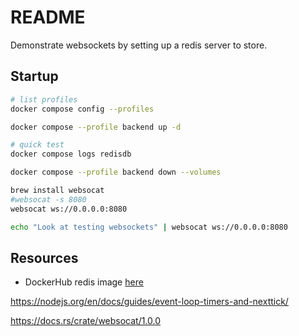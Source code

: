 # README

Demonstrate websockets by setting up a redis server to store.

## Startup

```sh
# list profiles
docker compose config --profiles

docker compose --profile backend up -d 

# quick test
docker compose logs redisdb  

docker compose --profile backend down --volumes
```

```sh
brew install websocat
#websocat -s 8080  
websocat ws://0.0.0.0:8080

echo "Look at testing websockets" | websocat ws://0.0.0.0:8080
```

## Resources

* DockerHub redis image [here](https://hub.docker.com/_/redis?tab=description)

https://nodejs.org/en/docs/guides/event-loop-timers-and-nexttick/

https://docs.rs/crate/websocat/1.0.0